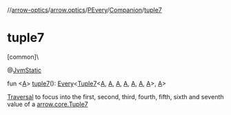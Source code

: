 //[arrow-optics](../../../../index.md)/[arrow.optics](../../index.md)/[PEvery](../index.md)/[Companion](index.md)/[tuple7](tuple7.md)

# tuple7

[common]\

@[JvmStatic](https://kotlinlang.org/api/latest/jvm/stdlib/kotlin.jvm/-jvm-static/index.html)

fun &lt;[A](tuple7.md)&gt; [tuple7](tuple7.md)(): [Every](../../index.md#176863642%2FClasslikes%2F-617900156)&lt;[Tuple7](../../../../../arrow-core/arrow-core/arrow.core/-tuple7/index.md)&lt;[A](tuple7.md), [A](tuple7.md), [A](tuple7.md), [A](tuple7.md), [A](tuple7.md), [A](tuple7.md), [A](tuple7.md)&gt;, [A](tuple7.md)&gt;

[Traversal](../../index.md#153853783%2FClasslikes%2F-617900156) to focus into the first, second, third, fourth, fifth, sixth and seventh value of a [arrow.core.Tuple7](../../../../../arrow-core/arrow-core/arrow.core/-tuple7/index.md)
